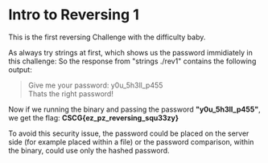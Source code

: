 # Intro to Reversing 1 

This is the first reversing Challenge with the difficulty baby.

As always try strings at first, which shows us the password immidiately in this challenge:
So the response from "strings ./rev1" contains the following output:
> Give me your password: 
y0u_5h3ll_p455    
Thats the right password!

Now if we running the binary and passing the password **"y0u_5h3ll_p455"**, we get the flag:
**CSCG{ez_pz_reversing_squ33zy}**

To avoid this security issue, the password could be placed on the server side (for example placed within a file) or the password comparison, within the binary, could use only the hashed password.
